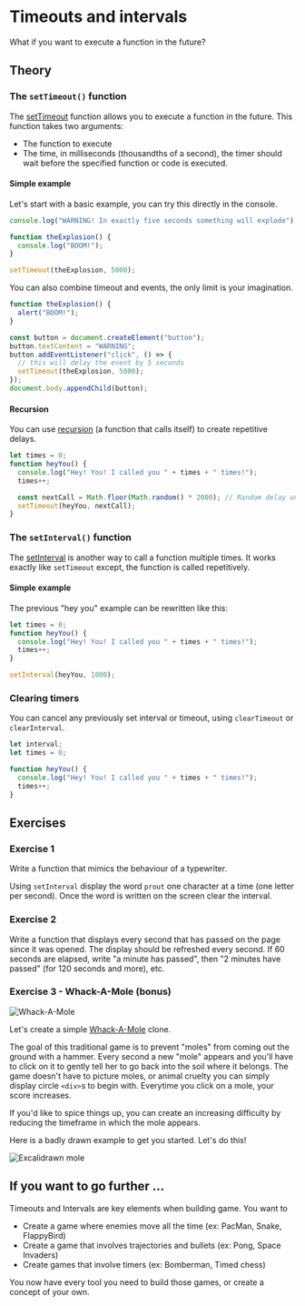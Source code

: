 # Timeouts and intervals

What if you want to execute a function in the future?

## Theory

### The `setTimeout()` function

The [setTimeout](https://developer.mozilla.org/en-US/docs/Web/API/WindowOrWorkerGlobalScope/setTimeout) function allows you to execute a function in the future. This function takes two arguments:

- The function to execute
- The time, in milliseconds (thousandths of a second), the timer should wait before the specified function or code is executed.

#### Simple example

Let's start with a basic example, you can try this directly in the console.

```javascript
console.log("WARNING! In exactly five seconds something will explode");

function theExplosion() {
  console.log("BOOM!");
}

setTimeout(theExplosion, 5000);
```

You can also combine timeout and events, the only limit is your imagination.

```javascript
function theExplosion() {
  alert("BOOM!");
}

const button = document.createElement("button");
button.textContent = "WARNING";
button.addEventListener("click", () => {
  // this will delay the event by 5 seconds
  setTimeout(theExplosion, 5000);
});
document.body.appendChild(button);
```

#### Recursion

You can use [recursion](https://en.wikipedia.org/wiki/Recursion) (a function that calls itself) to create repetitive delays.

```javascript
let times = 0;
function heyYou() {
  console.log("Hey! You! I called you " + times + " times!");
  times++;

  const nextCall = Math.floor(Math.random() * 2000); // Random delay until heyYou() is called again
  setTimeout(heyYou, nextCall);
}
```

### The `setInterval()` function

The [setInterval](https://developer.mozilla.org/en-US/docs/Web/API/WindowOrWorkerGlobalScope/setInterval) is another way to call a function multiple times. It works exactly like `setTimeout` except, the function is called repetitively.

#### Simple example

The previous "hey you" example can be rewritten like this:

```javascript
let times = 0;
function heyYou() {
  console.log("Hey! You! I called you " + times + " times!");
  times++;
}

setInterval(heyYou, 1000);
```

### Clearing timers

You can cancel any previously set interval or timeout, using `clearTimeout` or `clearInterval`.

```javascript
let interval;
let times = 0;

function heyYou() {
  console.log("Hey! You! I called you " + times + " times!");
  times++;
}
```
## Exercises

### Exercise 1

Write a function that mimics the behaviour of a typewriter.

Using `setInterval` display the word `prout` one character at a time (one letter per second). Once the word is written on the screen clear the interval.

### Exercise 2

Write a function that displays every second that has passed on the page since it was opened. The display should be refreshed every second. If 60 seconds are elapsed, write "a minute has passed", then "2 minutes have passed" (for 120 seconds and more), etc.

### Exercise 3 - Whack-A-Mole (bonus)

![Whack-A-Mole](./whack-a-mole.png)

Let's create a simple [Whack-A-Mole](https://en.wikipedia.org/wiki/Whac-A-Mole) clone.

The goal of this traditional game is to prevent "moles" from coming out the ground with a hammer. Every second a new "mole" appears and you'll have to click on it to gently tell her to go back into the soil where it belongs. The game doesn't have to picture moles, or animal cruelty you can simply display circle `<div>`s to begin with. Everytime you click on a mole, your score increases.

If you'd like to spice things up, you can create an increasing difficulty by reducing the timeframe in which the mole appears.

Here is a badly drawn example to get you started. Let's do this!

![Excalidrawn mole](./whack-a-mole.svg)

## If you want to go further ...

Timeouts and Intervals are key elements when building game. You want to

- Create a game where enemies move all the time (ex: PacMan, Snake, FlappyBird)
- Create a game that involves trajectories and bullets (ex: Pong, Space Invaders)
- Create games that involve timers (ex: Bomberman, Timed chess)

You now have every tool you need to build those games, or create a concept of your own.